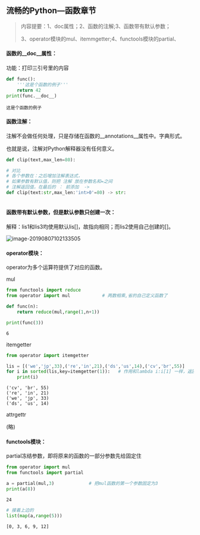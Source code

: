 ## 流畅的Python—函数章节

> 内容提要：1、doc属性；2、函数的注解;3、函数带有默认参数；
>
> 3、operator模块的mul、itemmgetter;4、functools模块的partial、

#### 函数的\_\_doc\_\_属性：

功能：打印三引号里的内容

```python 
def func():
    '''这是个函数的例子'''
    return 42
print(func.__doc__)
```

```
这是个函数的例子
```

#### 函数注解：

注解不会做任何处理，只是存储在函数的__annotations\_\_属性中。字典形式。

也就是说，注解对Python解释器没有任何意义。

```python 
def clip(text,max_len=80):

# 对比
# 各个参数在：之后增加注解表达式，
# 如果参数有默认值，则把 注解 放在参数名和=之间
# 注解返回值，在最后的 ： 前添加  ->
def clip(text:str,max_len:'int>0'=80) -> str:
 
```

#### 函数带有默认参数，但是默认参数只创建一次：

解释：lis1和lis3均使用默认lis[]，故指向相同；而lis2使用自己创建的[]。

![image-20190807102133505](/Users/mac/Library/Application%20Support/typora-user-images/image-20190807102133505.png)



#### operator模块：

operator为多个运算符提供了对应的函数。

mul

```python 
from functools import reduce
from operator import mul            # 两数相乘,省的自己定义函数了

def func(n):
    return reduce(mul,range(1,n+1))

print(func(3))
```

```
6
```

itemgetter

```python
from operator import itemgetter

lis = [('we','jp',33),('re','in',21),('ds','us',14),('cv','br',55)]
for i in sorted(lis,key=itemgetter(1)):   # 作用和lambda i:i[1] 一样，返回索引位1的元素
    print(i)
```

```
('cv', 'br', 55)
('re', 'in', 21)
('we', 'jp', 33)
('ds', 'us', 14)
```

attrgettr

(略)

#### functools模块：

partial冻结参数，即将原来的函数的一部分参数先给固定住

```python 
from operator import mul
from functools import partial

a = partial(mul,3)             # 把mul函数的第一个参数固定为3
print(a(8))

```

```
24
```

```python 
# 接着上边的
list(map(a,range(5)))
```

```
[0, 3, 6, 9, 12]
```



